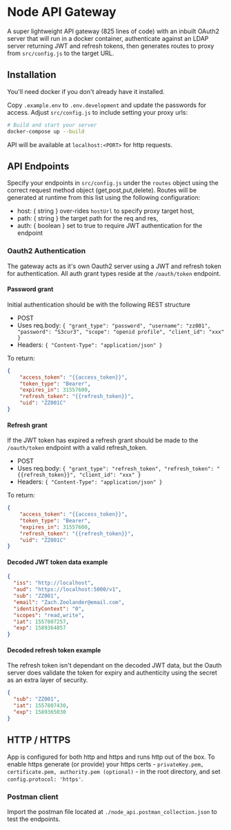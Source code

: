 # Node API Gateway

A super lightweight API gateway (825 lines of code) with an inbuilt OAuth2 server that will run in a docker container, authenticate against an LDAP server returning JWT and refresh tokens, then generates routes to proxy from `src/config.js` to the target URL.

## Installation

You'll need docker if you don't already have it installed.

Copy `.example.env` to `.env.development` and update the passwords for access. Adjust `src/config.js` to include setting your proxy urls:

```sh
# Build and start your server
docker-compose up --build
```

API will be available at `localhost:<PORT>` for http requests.

## API Endpoints

Specify your endpoints in `src/config.js` under the `routes` object using the correct request method object (get,post,put,delete). Routes will be generated at runtime from this list using the following configuration:

- host: { string } over-rides `hostUrl` to specify proxy target host,
- path: { string } the target path for the req and res,
- auth: { boolean } set to true to require JWT authentication for the endpoint

### Oauth2 Authentication

The gateway acts as it's own Oauth2 server using a JWT and refresh token for authentication. All auth grant types reside at the `/oauth/token` endpoint.

#### Password grant

Initial authentication should be with the following REST structure

- POST
- Uses req.body: `{ "grant_type": "password", "username": "zz001", "password": "S3cur3", "scope": "openid profile", "client_id": "xxx" }`
- Headers: `{ "Content-Type": "application/json" }`

To return:

```json
{
    "access_token": "{{access_token}}",
    "token_type": "Bearer",
    "expires_in": 31557600,
    "refresh_token": "{{refresh_token}}",
    "uid": "ZZ001C"
}
```

#### Refresh grant

If the JWT token has expired a refresh grant should be made to the `/oauth/token` endpoint with a valid refresh_token.

- POST
- Uses req.body: `{ "grant_type": "refresh_token", "refresh_token": "{{refresh_token}}", "client_id": "xxx" }`
- Headers: `{ "Content-Type": "application/json" }`

To return:

```json
{
    "access_token": "{{access_token}}",
    "token_type": "Bearer",
    "expires_in": 31557600,
    "refresh_token": "{{refresh_token}}",
    "uid": "ZZ001C"
}
```

#### Decoded JWT token data example

```json
{
  "iss": "http://localhost",
  "aud": "https://localhost:5000/v1",
  "sub": "ZZ001",
  "email": "Zach.Zoolander@email.com",
  "identityContext": "0",
  "scopes": "read,write",
  "iat": 1557807257,
  "exp": 1589364857
}
```

#### Decoded refresh token example

The refresh token isn't dependant on the decoded JWT data, but the Oauth server does validate the token for expiry and authenticity using the secret as an extra layer of security.

```json
{
  "sub": "ZZ001",
  "iat": 1557807430,
  "exp": 1589365030
}
```

## HTTP / HTTPS

App is configured for both http and https and runs http out of the box. To enable https generate (or provide) your https certs - `privateKey.pem, certificate.pem, authority.pem (optional)` - in the root directory, and set `config.protocol: 'https'`.

### Postman client

Import the postman file located at `./node_api.postman_collection.json` to test the endpoints.
